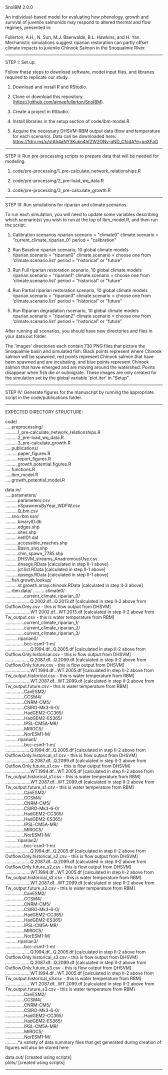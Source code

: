 SnoIBM 2.0.0

An individual-based model for evaluating how phenology, growth and survival of juvenile salmonids may respond to altered thermal and flow regimes, presented in:

Fullerton, A.H., N. Sun, M.J. Baerwalde, B.L. Hawkins, and H. Yan. Mechanistic simulations suggest riparian restoration can partly offset climate impacts to juvenile Chinook Salmon in the Snoqualmie River.
  
----------------------------------------------------------------------------------

STEP I: Set up.

Follow these steps to download software, model input files, and libraries required to replicate our study.

1) Download and install R and RStudio.

2) Clone or download this repository (https://github.com/aimeefullerton/SnoIBM).

3) Create a project in RStudio.

4) Install libraries in the setup section of code/ibm-model.R.

5) Acquire the necessary DHSVM-RBM output data (flow and temperature for each scenario). 
Data can be downloaded here: https://1drv.ms/u/s!Ah4aNY3Kukn4hfZW2ONv-qND_CfodA?e=poXFaG  

----------------------------------------------------------------------------------

STEP II: Run pre-processing scripts to prepare data that will be needed for modeling.

1) code/pre-processing/1_pre-calculate_network_relationships.R

2) code/pre-processing/2_pre-load_wq_data.R

3) code/pre-processing/3_pre-calculate_growth.R

----------------------------------------------------------------------------------

STEP III: Run simulations for riparian and climate scenarios.

To run each simulation, you will need to update some variables describing which scenario(s) you wish to run at the top of ibm_model.R, and then run the script.

1) Calibration scenarios
      riparian.scenario = "climate0"
      climate.scenario = "current_climate_riparian_0"
      period = "calibration"

2) Run Baseline riparian scenario, 10 global climate models
      riparian.scenario = "riparian0"
      climate.scenario = choose one from 'climate.scenario.list'
      period = "historical" or "future"

3) Run Full riparian restoration scenario, 10 global climate models
      riparian.scenario = "riparian1"
      climate.scenario = choose one from 'climate.scenario.list'
      period = "historical" or "future"

4) Run Partial riparian restoration scenario, 10 global climate models
      riparian.scenario = "riparian3"
      climate.scenario = choose one from 'climate.scenario.list'
      period = "historical" or "future"

5) Run Riparian degradation rscenario, 10 global climate models
      riparian.scenario = "riparian2"
      climate.scenario = choose one from 'climate.scenario.list'
      period = "historical" or "future"

After running all scenarios, you should have new directories and files in your data.out folder.

The 'images' directories each contain 730 PNG files that picture the Snoqualmie basin and simulated fish. Black points represent where Chinook salmon will be spawned, red points represent Chinook salmon that have been spawned and are incubating, and blue points represent Chinook salmon that have emerged and are moving around the watershed. Points disappear when fish die or outmigrate. These images are only created for the simulation set by the global variable 'plot.iter' in "Setup".

----------------------------------------------------------------------------------

STEP IV: Generate figures for the manuscript by running the appropriate script in the code/publications folder.

----------------------------------------------------------------------------------

EXPECTED DIRECTORY STRUCTURE:

code/  
.....preprocessing/  
..........1_pre-calculate_network_relationships.R  
..........2_pre-load_wq_data.R  
..........3_pre-calculate_growth.R  
.....publications/  
..........paper_figures.R  
..........report_figures.R  
..........growth.potential.figures.R  
.....functions.R  
.....ibm_model.R  
.....growth_potential_model.R  
  
data.in/  
.....parameters/  
..........parameters.csv  
..........nSpawnersByYear_WDFW.csv  
..........Q_bm.csv  
.....sno.rbm.ssn/  
..........binaryID.db  
..........edges.shp  
..........sites.shp  
..........netID1.dat  
..........accessible_reaches.shp  
..........Basin_snq.shp  
..........chin_spawn_7785.shp  
..........DHSVM_streams_AnadromousUse.csv  
..........dnsegs.RData [calculated in step II-1 above]  
..........jct.list.RData [calculated in step II-1 above]  
..........upsegs.RData [calculated in step II-1 above]  
.....fish.growth.lookup/  
..........st.growth.array.chinook.RData [calculated in step II-3 above]  
.....rbm.data/
..........climate0/  
...............current_climate_riparian_0/  
....................Q.2002.df...Q.2013.df [calculated in step II-2 above from Outflow.Only.csv - this is flow output from DHSVM]  
....................WT.2002.df...WT.2013.df  [calculated in step II-2 above from Tw_output.csv - this is water temperature from RBM]  
...............current_climate_riparian_1/  
...............current_climate_riparian_2/  
...............current_climate_riparian_3/  
..........riparian0/  
...............bcc-csm1-1-m/  
....................Q.1994.df...Q.2005.df [calculated in step II-2 above from Outflow.Only.historical.csv - this is flow output from DHSVM]  
....................Q.2087.df...Q.2099.df [calculated in step II-2 above from Outflow.Only.future.csv - this is flow output from DHSVM]  
....................WT.1994.df...WT.2005.df [calculated in step II-2 above from Tw_output.historical.csv - this is water temperature from RBM]  
....................WT.2087.df...WT.2099.df [calculated in step II-2 above from Tw_output.future.csv - this is water temperature from RBM]  
...............CanESM2/  
...............CCSM4/  
...............CNRM-CM5/  
...............CSIRO-Mk3-6-0/  
...............HadGEM2-CC365/  
...............HadGEM2-ES365/  
...............IPSL-CM5A-MR/  
...............MIROC5/  
...............NorESM1-M/  
..........riparian1/  
...............bcc-csm1-1-m/  
....................Q.1994.df...Q.2005.df [calculated in step II-2 above from Outflow.Only.historical_s1.csv - this is flow output from DHSVM]  
....................Q.2087.df...Q.2099.df [calculated in step II-2 above from Outflow.Only.future_s1.csv - this is flow output from DHSVM]  
....................WT.1994.df...WT.2005.df [calculated in step II-2 above from Tw_output.historical_s1.csv - this is water temperature from RBM]  
....................WT.2087.df...WT.2099.df [calculated in step II-2 above from Tw_output.future_s1.csv - this is water temperature from RBM]  
...............CanESM2/  
...............CCSM4/  
...............CNRM-CM5/  
...............CSIRO-Mk3-6-0/  
...............HadGEM2-CC365/  
...............HadGEM2-ES365/  
...............IPSL-CM5A-MR/  
...............MIROC5/  
...............NorESM1-M/  
..........riparian2/  
...............bcc-csm1-1-m/  
....................Q.1994.df...Q.2005.df [calculated in step II-2 above from Outflow.Only.historical_s2.csv - this is flow output from DHSVM]  
....................Q.2087.df...Q.2099.df [calculated in step II-2 above from Outflow.Only.future_s2.csv - this is flow output from DHSVM]  
....................WT.1994.df...WT.2005.df [calculated in step II-2 above from Tw_output.historical_s2.csv - this is water temperature from RBM]  
....................WT.2087.df...WT.2099.df [calculated in step II-2 above from Tw_output.future_s2.csv - this is water temperature from RBM]  
...............CanESM2/  
...............CCSM4/  
...............CNRM-CM5/  
...............CSIRO-Mk3-6-0/  
...............HadGEM2-CC365/  
...............HadGEM2-ES365/  
...............IPSL-CM5A-MR/  
...............MIROC5/  
...............NorESM1-M/  
..........riparian3/  
...............bcc-csm1-1-m/  
....................Q.1994.df...Q.2005.df [calculated in step II-2 above from Outflow.Only.historical_s3.csv - this is flow output from DHSVM]  
....................Q.2087.df...Q.2099.df [calculated in step II-2 above from Outflow.Only.future_s3.csv - this is flow output from DHSVM]  
....................WT.1994.df...WT.2005.df [calculated in step II-2 above from Tw_output.historical_s3.csv - this is water temperature from RBM]  
....................WT.2087.df...WT.2099.df [calculated in step II-2 above from Tw_output.future_s3.csv - this is water temperature from RBM]  
...............CanESM2/  
...............CCSM4/  
...............CNRM-CM5/  
...............CSIRO-Mk3-6-0/  
...............HadGEM2-CC365/  
...............HadGEM2-ES365/  
...............IPSL-CM5A-MR/  
...............MIROC5/  
...............NorESM1-M/  
..........*a variety of data summary files that get generated during creation of figures will also be stored here
          
data.out/ [created using scripts]  
plots/ [created using scripts]  

----------------------------------------------------------------------------------
